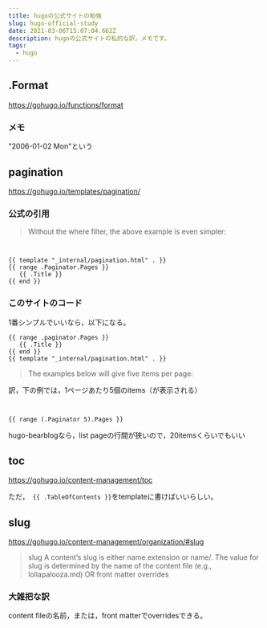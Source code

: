 ```yaml
---
title: hugoの公式サイトの勉強
slug: hugo-official-study
date: 2021-03-06T15:07:04.662Z
description: hugoの公式サイトの私的な訳，メモです。
tags:
  - hugo
---
```

## .Format
<https://gohugo.io/functions/format>

### メモ
"2006-01-02 Mon"という

## pagination
<https://gohugo.io/templates/pagination/>

### 公式の引用
>Without the where filter, the above example is even 
simpler:
```


{{ template "_internal/pagination.html" . }}
{{ range .Paginator.Pages }}
   {{ .Title }}
{{ end }}
```

### このサイトのコード
1番シンプルでいいなら，以下になる。

```
{{ range .paginator.Pages }}
   {{ .Title }}
{{ end }}
{{ template "_internal/pagination.html" . }}
```
>The examples below will give five items per page:

訳，下の例では，1ページあたり5個のitems（が表示される）

```


{{ range (.Paginator 5).Pages }}
```

hugo-bearblogなら，list pageの行間が狭いので，20itemsくらいでもいい

## toc
<https://gohugo.io/content-management/toc>

ただ，` {{ .TableOfContents }}`をtemplateに書けばいいらしい。

## slug
<https://gohugo.io/content-management/organization/#slug>
>slug
A content’s slug is either name.extension or name/. The value for slug is determined by
the name of the content file (e.g., lollapalooza.md) OR
front matter overrides

### 大雑把な訳


content fileの名前，または，front matterでoverridesできる。